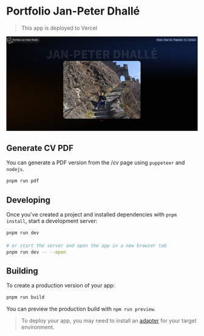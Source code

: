 # Portfolio Jan-Peter Dhallé
> This app is deployed to Vercel

![Home page](./page.png)

## Generate CV PDF

You can generate a PDF version from the /cv page using `puppeteer` and `nodejs`.

```bash
pnpm run pdf
```

## Developing

Once you've created a project and installed dependencies with `pnpm install`, start a development server:

```bash
pnpm run dev

# or start the server and open the app in a new browser tab
pnpm run dev -- --open
```

## Building

To create a production version of your app:

```bash
pnpm run build
```

You can preview the production build with `npm run preview`.

> To deploy your app, you may need to install an [adapter](https://kit.svelte.dev/docs/adapters) for your target environment.

